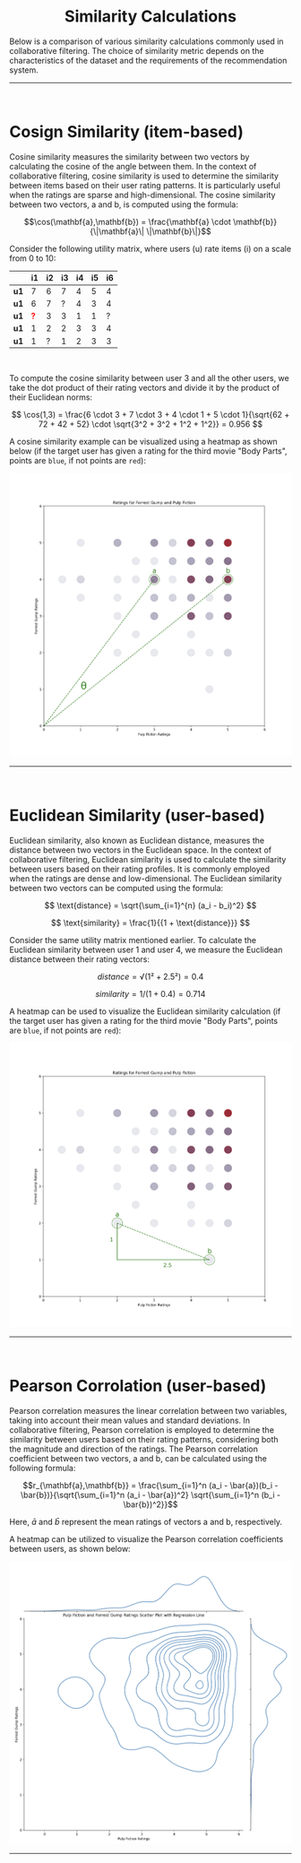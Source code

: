 

<h1 align="center">
	Similarity Calculations
</h1>


Below is a comparison of various similarity calculations commonly used in collaborative filtering. The choice of similarity metric depends on the characteristics of the dataset and the requirements of the recommendation system.

---
<br />


# Cosign Similarity (item-based)

Cosine similarity measures the similarity between two vectors by calculating the cosine of the angle between them. In the context of collaborative filtering, cosine similarity is used to determine the similarity between items based on their user rating patterns. It is particularly useful when the ratings are sparse and high-dimensional. The cosine similarity between two vectors, a and b, is computed using the formula:

$$\cos(\mathbf{a},\mathbf{b}) = \frac{\mathbf{a} \cdot \mathbf{b}}{\|\mathbf{a}\| \|\mathbf{b}\|}$$

Consider the following utility matrix, where users (u) rate items (i) on a scale from 0 to 10:

|  | **i1** | **i2** | **i3** | **i4** | **i5** | **i6** |
| --- | --- | --- | --- | --- | --- | --- |
| **u1** | 7 | 6 | 7 | 4 | 5 | 4 |
| **u1** | 6 | 7 | ? | 4 | 3 | 4 |
| **u1** | <span style="color:red"> **?** </span> | 3 | 3 | 1 | 1 | ? |
| **u1** | 1 | 2 | 2 | 3 | 3 | 4 |
| **u1** | 1 | ? | 1 | 2 | 3 | 3 |

<br />


To compute the cosine similarity between user 3 and all the other users, we take the dot product of their rating vectors and divide it by the product of their Euclidean norms:

$$
\cos(1,3) = \frac{6 \cdot 3 + 7 \cdot 3 + 4 \cdot 1 + 5 \cdot 1}{\sqrt{62 + 72 + 42 + 52} \cdot \sqrt{3^2 + 3^2 + 1^2 + 1^2}} = 0.956
$$

A cosine similarity example can be visualized using a heatmap as shown below (if the target user has given a rating for the third movie "Body Parts", points are `blue`, if not points are `red`):

![2D Utility Matirx Heatmap](..\media/cosign_similarity_simple.png)

---
<br />


# Euclidean Similarity (user-based)

Euclidean similarity, also known as Euclidean distance, measures the distance between two vectors in the Euclidean space. In the context of collaborative filtering, Euclidean similarity is used to calculate the similarity between users based on their rating profiles. It is commonly employed when the ratings are dense and low-dimensional. The Euclidean similarity between two vectors can be computed using the formula:

$$
\text{distance} = \sqrt{\sum_{i=1}^{n} (a_i - b_i)^2}
$$

$$
\text{similarity} = \frac{1}{{1 + \text{distance}}}
$$

Consider the same utility matrix mentioned earlier. To calculate the Euclidean similarity between user 1 and user 4, we measure the Euclidean distance between their rating vectors:

$$
distance = √(1² + 2.5²) = 0.4
$$

$$
similarity = 1/(1 + 0.4) = 0.714
$$

A heatmap can be used to visualize the Euclidean similarity calculation (if the target user has given a rating for the third movie "Body Parts", points are `blue`, if not points are `red`):

![2D Utility Matirx Heatmap](..\media/euclidean_similarity_simple.png)

---
<br />



# Pearson Corrolation (user-based)

Pearson correlation measures the linear correlation between two variables, taking into account their mean values and standard deviations. In collaborative filtering, Pearson correlation is employed to determine the similarity between users based on their rating patterns, considering both the magnitude and direction of the ratings. The Pearson correlation coefficient between two vectors, a and b, can be calculated using the following formula:

$$r_{\mathbf{a},\mathbf{b}} = \frac{\sum_{i=1}^n (a_i - \bar{a})(b_i - \bar{b})}{\sqrt{\sum_{i=1}^n (a_i - \bar{a})^2} \sqrt{\sum_{i=1}^n (b_i - \bar{b})^2}}$$

Here, $\bar{a}$ and $\bar{b}$ represent the mean ratings of vectors a and b, respectively.

A heatmap can be utilized to visualize the Pearson correlation coefficients between users, as shown below:

![2D Utility Matirx Heatmap](..\media/pearson_correlation_simple.png)

---
<br />